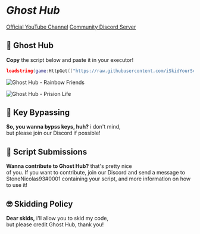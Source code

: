# _Ghost Hub_
[Official YouTube Channel](https://www.youtube.com/@ghosthubrbx)
[Community Discord Server](https://discord.gg/89jkjqnVWK)

## 💉 Ghost Hub
**Copy** the script below and paste it in your executor!
```lua
loadstring(game:HttpGet(("https://raw.githubusercontent.com/iSkidYourScripts/Ghost-Hub/main/main/main.lua"), true))()
```

![Ghost Hub - Rainbow Friends](https://user-images.githubusercontent.com/121834227/210286304-4a328aa6-e504-445e-ae09-d9c01e7c7f8c.PNG)

![Ghost Hub - Prision Life](https://user-images.githubusercontent.com/121834227/210286324-2dc32611-6bcc-4a32-bd6b-0505127609d9.png)

## 🔐 Key Bypassing
**So, you wanna bypss keys, huh?** i don't mind, <br>
but please join our Discord if possible!

## 👻 Script Submissions
**Wanna contribute to Ghost Hub?** that's pretty nice <br>
of you. If you want to contribute, join our Discord
and send a message to StoneNicolas93#0001 containing
your script, and more information on how to use it!

## 🤓 Skidding Policy
**Dear skids,** i'll allow you to skid my code, <br>
but please credit Ghost Hub, thank you!
